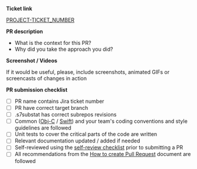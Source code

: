__Ticket link__

[PROJECT-TICKET_NUMBER](https://readdle-j.atlassian.net/browse/PROJECT-TICKET_NUMBER)

__PR description__

- What is the context for this PR?
- Why did you take the approach you did?

__Screenshot / Videos__

If it would be useful, please, include screenshots, animated GIFs or screencasts of changes in action

__PR submission checklist__

- [ ] PR name contains Jira ticket number
- [ ] PR have correct target branch
- [ ] .s7substat has correct subrepos revisions
- [ ] Common ([Obj-C](https://readdle-c.atlassian.net/wiki/spaces/DOC/pages/3802038524/Common+Objective-C+Code+Style+Guide+for+Docs+PE+iOS+Mac+Teams) / [Swift](https://readdle-c.atlassian.net/wiki/spaces/DOC/pages/4662394906/Common+Swift+Code+Style+Guide+for+Docs+PE+iOS+Mac+Teams)) and your team's coding conventions and style guidelines are followed
- [ ] Unit tests to cover the critical parts of the code are written
- [ ] Relevant documentation updated / added if needed
- [ ] Self-reviewed using the [self-review checklist](https://readdle-c.atlassian.net/wiki/spaces/DOC/pages/4645978135) prior to submitting a PR
- [ ] All recommendations from the [How to create Pull Request](https://readdle-c.atlassian.net/wiki/spaces/DOC/pages/4568416271/How+to+create+Pull+Request+PR) document are followed
